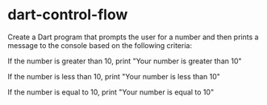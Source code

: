 # dart-control-flow
Create a Dart program that prompts the user for a number and then prints a message to the console based on the following criteria:

If the number is greater than 10, print "Your number is greater than 10"

If the number is less than 10, print "Your number is less than 10"

If the number is equal to 10, print "Your number is equal to 10"
